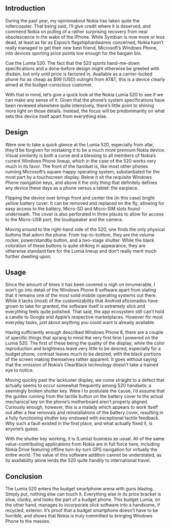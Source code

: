 ## Introduction

During the past year, my opinionabout Nokia has taken quite the rollercoaster. That being said, I’ll give credit where it is deserved, and commend Nokia on pulling of a rather surprising recovery from near obsolescence in the wake of the iPhone. While Symbian is now more or less dead, at least as far as Espoo’s flagshiphardwareis concerned, Nokia hasn’t really managed to get their new best friend, Microsoft’s Windows Phone, into devices sporting price points low enough for the bargain bin.

Cue the Lumia 520. The fact that the 520 sports hand-me-down specifications and a done-before design might otherwise be greeted with disdain, but only until price is factored in. Available as a carrier-locked phone for as cheap as $99 (USD) outright from AT&T, this is a device clearly aimed at the budget-conscious customer.

With that in mind, let’s give a quick look at the Nokia Lumia 520 to see if we can make any sense of it. Given that the phone’s system specifications have been reviewed elsewhere quite intensively, there’s little point to shining more light on those details. Instead, the focus will be predominantly on what sets this device itself apart from everything else.

## Design

Were one to take a quick glance at the Lumia 520, especially from afar, they’d be forgiven for mistaking it to be a much more premium Nokia device. Visual similarity is both a curse and a blessing to all members of Nokia’s current Windows Phone lineup, which in the case of the 520 works very much in its favor. The front of the handset is, like most other phones running Microsoft’s square-happy operating system, substantiated for the most part by a touchscreen display. Below it sit the requisite Windows Phone navigation keys, and above it the only thing that definitely defines any device these days as a phone versus a tablet: the earpiece.

Flipping the device over brings front and center the (in this case) bright yellow battery cover. It can be removed and replaced on the fly, allowing for easy access to the battery, Micro-SD and Micro-SIM slots found underneath. The cover is also perforated in three places to allow for access to the Micro-USB port, the loudspeaker and the camera.

Moving around to the right-hand side of the 520, one finds the only physical buttons that adorn the phone. From top-to-bottom, they are the volume rocker, power/standby button, and a two-stage shutter. While the black coloration of these buttons is quite striking in appearance, they are otherwise standard fare for the Lumia lineup and don’t really merit much further dwelling upon.

## Usage

Since the amount of times it has been covered is nigh on innumerable, I won’t go into detail of the Windows Phone 8 software apart from stating that it remains one of the most solid mobile operating systems out there. While it lacks (most) of the customizability that Android aficionados have grown to take for granted, the software itself is extremely slick and everything feels quite polished. That said, the app ecosystem still can’t hold a candle to Google and Apple’s respective marketplaces. However for most everyday tasks, just about anything you could want is already available.

Having sufficiently enough described Windows Phone 8, there are a couple of specific things that sprang to mind the very first time I powered on the Lumia 520. The first of these being the quality of the display; while the color reproduction and brightness leave very little to be desired, especially for a budget phone, contrast leaves much to be desired, with the black portions of the screen making themselves rather apparent. It goes without saying that the omission of Nokia’s ClearBlack technology doesn’t take a trained eye to notice.

Moving quickly past the lackluster display, we come straight to a defect that actually seems to occur somewhat frequently among 520 handsets: a seemingly broken shutter key. Were I to postulate the cause, I’d assume that the guides running from the tactile button on the battery cover to the actual mechanical key on the phone’s motherboard aren’t properly aligned. Curiously enough, however, this is a malady which appears to work itself out after a few removals and reinstallations of the battery cover, resulting in a fully functioning shutter key endowed with exceptional tactile feedback. Why such a fault existed in the first place, and what actually fixed it, is anyone’s guess.

With the shutter key working, it is (Lumia) business as usual. All of the same value-contributing applications from Nokia are in full force here, including Nokia Drive featuring offline turn-by-turn GPS navigation for virtually the entire world. The value of this software addition cannot be understated, as its availability alone lends the 520 quite handily to international travel.

## Conclusion

The Lumia 520 enters the budget smartphone arena with guns blazing. Simply put, nothing else can touch it. Everything else in its price bracket is slow, clunky, and looks the part of a budget phone. This budget Lumia, on the other hand, manages to incorporate slick software into a handsome, if recycled, exterior. It’s proof that a budget smartphone doesn’t have to be horrible, and shows that Nokia is truly committed to bringing Windows Phone to the masses.